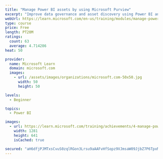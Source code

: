 ```yaml
---
title: "Manage Power BI assets by using Microsoft Purview"
excerpt: "Improve data governance and asset discovery using Power BI and Microsoft Purview integration."
webUrl: https://learn.microsoft.com/en-us/training/modules/manage-power-bi-artifacts-use-microsoft-purview/
type: course
price: Free
length: PT20M
ratings:
  count: 63
  average: 4.714286
heat: 50

provider:
  name: Microsoft Learn
  domain: microsoft.com
  images:
    - url: /assets/images/organizations/microsoft.com-50x50.jpg
      width: 50
      height: 50

levels:
  - Beginner

topics:
  - Power BI

images:
  - url: https://learn.microsoft.com/training/achievements/4-manage-power-bi-artifacts-by-using-azure-purview-social.png
    width: 1281
    height: 641
    isCached: true

secured: "aH6dfjPJMTxsCvuS0zqlRGon3Lrsu9aAAFvHfSopz9VJmsaW09JjbZ7P6TpxMwpoTgSNEJTZ+hdyzCpBMxfeif+fUG+3KTTtbMIEaETXMq7kFBrSWl79qSUAOoc+Ibsx36A+MX4ULOOQX9oafjYxGoVZk3wphXXXn+O+fH353BILVSJ++h7Focv5N8X+NDXxAj6lxSIOvFxC8p5QYZrprtWZfx91Dc+jf4Ba6aWA7y/hZh2CZsRpwPA5d+GqwpRgS2yS6LY8OydQbS4px9fZLxo7y7N218/o77VLNBpn19jt3nIaK0x/uvBLbtwaz258BYOWSweaFtfmptDpNaKu0+HesieQqB4oUc/DgBs+p4xNujk8Wm+BeH2qq92mJoxYWugAGepcIogRlcNzwYzqRTFg+QrcRZ0YV4Kk1f4Uz3o=;PtMa6mqXoUCX4b8iNCm1vg=="
---
```


